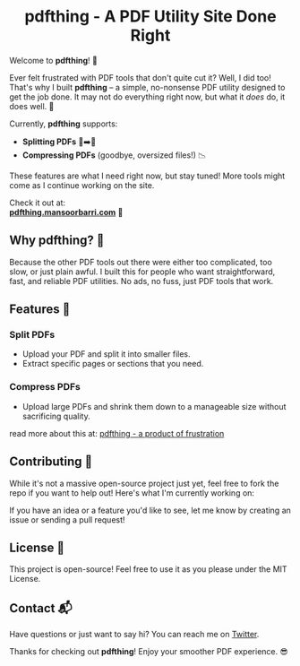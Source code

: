 <h1 align="center">
  <a style="text-decoration:none;" href="https://pdfthing.mansoorbarri.com" onmouseover="this.style.textDecoration='underline'" onmouseout="this.style.textDecoration='none'">pdfthing</a> - A PDF Utility Site Done Right
</h1>

Welcome to **pdfthing**! 🎉

Ever felt frustrated with PDF tools that don't quite cut it? Well, I did too! That's why I built **pdfthing** – a simple, no-nonsense PDF utility designed to get the job done. It may not do everything right now, but what it *does* do, it does well. 🙌

Currently, **pdfthing** supports:
- **Splitting PDFs** 📄➡️📄
- **Compressing PDFs** (goodbye, oversized files!) 📉

These features are what I need right now, but stay tuned! More tools might come as I continue working on the site.

Check it out at:  
[**pdfthing.mansoorbarri.com**](https://pdfthing.mansoorbarri.com) 🚀

## Why pdfthing? 🤔

Because the other PDF tools out there were either too complicated, too slow, or just plain awful. I built this for people who want straightforward, fast, and reliable PDF utilities. No ads, no fuss, just PDF tools that work.

## Features 🎯

### Split PDFs
- Upload your PDF and split it into smaller files.
- Extract specific pages or sections that you need.

### Compress PDFs
- Upload large PDFs and shrink them down to a manageable size without sacrificing quality.

read more about this at: [pdfthing - a product of frustration](https://mansoorbarri.com/pdfthing-product-of-frustration)

## Contributing 🤝

While it's not a massive open-source project just yet, feel free to fork the repo if you want to help out! Here's what I'm currently working on:

If you have an idea or a feature you'd like to see, let me know by creating an issue or sending a pull request!

## License 📜

This project is open-source! Feel free to use it as you please under the MIT License.

## Contact 📬

Have questions or just want to say hi? You can reach me on [Twitter](https://x.com/mansoorbarri).

Thanks for checking out **pdfthing**! Enjoy your smoother PDF experience. 😎

